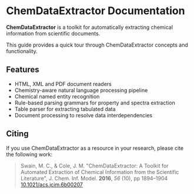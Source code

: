 # ChemDataExtractor Documentation


**ChemDataExtractor** is a toolkit for automatically extracting chemical information from scientific documents.

This guide provides a quick tour through ChemDataExtractor concepts and functionality.

## Features

- HTML, XML and PDF document readers
- Chemistry-aware natural language processing pipeline
- Chemical named entity recognition
- Rule-based parsing grammars for property and spectra extraction
- Table parser for extracting tabulated data
- Document processing to resolve data interdependencies


## Citing

If you use ChemDataExtractor as a resource in your research, please cite the following work:

> Swain, M. C., & Cole, J. M. "ChemDataExtractor: A Toolkit for Automated Extraction of Chemical Information from 
  the Scientific Literature", J. Chem. Inf. Model. **2016**, *56* (10), pp 1894–1904
  [10.1021/acs.jcim.6b00207](http://dx.doi.org/10.1021/acs.jcim.6b00207)
